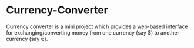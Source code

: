 # Currency-Converter
Currency converter is a mini project which provides a web-based interface for exchanging/converting money from one currency (say $) to another currency (say €).
